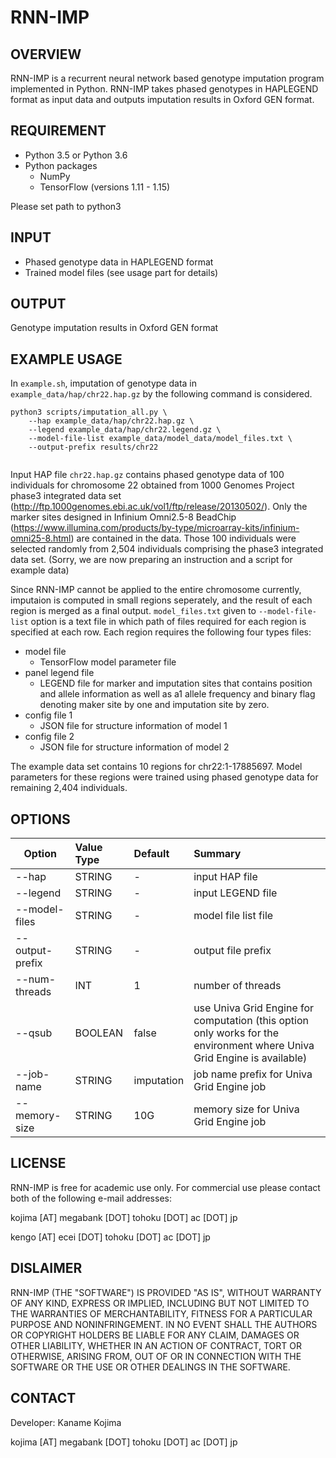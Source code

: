 # RNN-IMP

## OVERVIEW

RNN-IMP is a recurrent neural network based genotype imputation program implemented in Python. RNN-IMP takes phased genotypes in HAPLEGEND format as input data and outputs imputation results in Oxford GEN format.

## REQUIREMENT

- Python 3.5 or Python 3.6
- Python packages
  - NumPy
  - TensorFlow (versions 1.11 - 1.15)

Please set path to python3

## INPUT

- Phased genotype data in HAPLEGEND format
- Trained model files (see usage part for details)

## OUTPUT

Genotype imputation results in Oxford GEN format

## EXAMPLE USAGE

In `example.sh`, imputation of genotype data in `example_data/hap/chr22.hap.gz` by the following command is considered.

~~~~
python3 scripts/imputation_all.py \  
    --hap example_data/hap/chr22.hap.gz \
    --legend example_data/hap/chr22.legend.gz \
    --model-file-list example_data/model_data/model_files.txt \
    --output-prefix results/chr22
  
~~~~

Input HAP file `chr22.hap.gz` contains phased genotype data of 100 individuals for chromosome 22 obtained from 1000 Genomes Project phase3 integrated data set (http://ftp.1000genomes.ebi.ac.uk/vol1/ftp/release/20130502/). Only the marker sites designed in Infinium Omni2.5-8 BeadChip (https://www.illumina.com/products/by-type/microarray-kits/infinium-omni25-8.html) are contained in the data. Those 100 individuals were selected randomly from 2,504 individuals comprising the phase3 integrated data set. (Sorry, we are now preparing an instruction and a script for example data)

Since RNN-IMP cannot be applied to the entire chromosome currently, imputaion is computed in small regions seperately, and the result of each region is merged as a final output. `model_files.txt` given to `--model-file-list` option is a text file in which path of files required for each region is specified at each row. Each region requires the following four types files:

- model file
  - TensorFlow model parameter file
- panel legend file
  - LEGEND file for marker and imputation sites that contains position and allele information as well as a1 allele frequency and binary flag denoting maker site by one and imputation site by zero.
- config file 1
  - JSON file for structure information of model 1
- config file 2
  - JSON file for structure information of model 2

The example data set contains 10 regions for chr22:1-17885697. Model parameters for these regions were trained using phased genotype data for remaining 2,404 individuals.

## OPTIONS

| Option | Value Type | Default | Summary |
|--------|:-----------|:--------|:--------|
| --hap | STRING | - | input HAP file |
| --legend | STRING | - | input LEGEND file |
| --model-files | STRING | - | model file list file |
| --output-prefix | STRING | - | output file prefix |
| --num-threads | INT | 1 |  number of threads |
| --qsub | BOOLEAN | false | use Univa Grid Engine for computation (this option only works for the environment where Univa Grid Engine is available) |
| --job-name | STRING | imputation | job name prefix for Univa Grid Engine job |
| --memory-size | STRING | 10G |  memory size for Univa Grid Engine job |

## LICENSE

RNN-IMP is free for academic use only. For commercial use please contact both of the following e-mail addresses:

kojima [AT] megabank [DOT] tohoku [DOT] ac [DOT] jp

kengo [AT] ecei [DOT] tohoku [DOT] ac [DOT] jp

## DISLAIMER

RNN-IMP (THE "SOFTWARE") IS PROVIDED "AS IS", WITHOUT WARRANTY OF ANY KIND, EXPRESS OR IMPLIED, INCLUDING BUT NOT LIMITED TO THE WARRANTIES OF MERCHANTABILITY, FITNESS FOR A PARTICULAR PURPOSE AND NONINFRINGEMENT. IN NO EVENT SHALL THE AUTHORS OR COPYRIGHT HOLDERS BE LIABLE FOR ANY CLAIM, DAMAGES OR OTHER LIABILITY, WHETHER IN AN ACTION OF CONTRACT, TORT OR OTHERWISE, ARISING FROM, OUT OF OR IN CONNECTION WITH THE SOFTWARE OR THE USE OR OTHER DEALINGS IN THE SOFTWARE.

## CONTACT

Developer: Kaname Kojima

kojima [AT] megabank [DOT] tohoku [DOT] ac [DOT] jp
